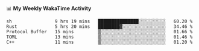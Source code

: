 <!--
**stamp711/stamp711** is a ✨ _special_ ✨ repository because its `README.md` (this file) appears on your GitHub profile.

Here are some ideas to get you started:

- 🔭 I’m currently working on ...
- 🌱 I’m currently learning ...
- 👯 I’m looking to collaborate on ...
- 🤔 I’m looking for help with ...
- 💬 Ask me about ...
- 📫 How to reach me: ...
- 😄 Pronouns: ...
- ⚡ Fun fact: ...
-->

📊 **My Weekly WakaTime Activity**

<!--START_SECTION:waka-->

```text
sh                9 hrs 19 mins   ███████████████░░░░░░░░░░   60.20 %
Rust              5 hrs 20 mins   ████████▓░░░░░░░░░░░░░░░░   34.46 %
Protocol Buffer   15 mins         ▒░░░░░░░░░░░░░░░░░░░░░░░░   01.66 %
TOML              13 mins         ▒░░░░░░░░░░░░░░░░░░░░░░░░   01.46 %
C++               11 mins         ▒░░░░░░░░░░░░░░░░░░░░░░░░   01.20 %
```

<!--END_SECTION:waka-->
